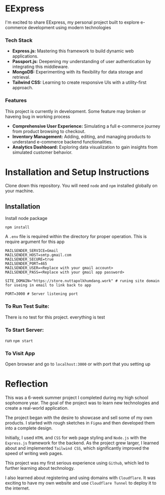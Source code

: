 # EExpress
I'm excited to share EExpress, my personal project built to explore e-commerce development using modern technologies

### Tech Stack

- **Express.js:** Mastering this framework to build dynamic web applications.
- **Passport.js:** Deepening my understanding of user authentication by integrating this middleware.
- **MongoDB:** Experimenting with its flexibility for data storage and retrieval.
- **Tailwind CSS:** Learning to create responsive UIs with a utility-first approach.

### Features

This project is currently in development. Some feature may broken or haveing bug in working process

- **Comprehensive User Experience:** Simulating a full e-commerce journey from product browsing to checkout.
- **Inventory Management:** Adding, editing, and managing products to understand e-commerce backend functionalities.
- **Analytics Dashboard:** Exploring data visualization to gain insights from simulated customer behavior.


# Installation and Setup Instructions

Clone down this repository. You will need `node` and `npm` installed globally on your machine.

## Installation

Install node package

    npm install

A `.env` file is required within the directory for proper operation. This is require argument for this app

    MAILSENDER_SERVICE=Gmail
    MAILSENDER_HOST=smtp.gmail.com
    MAILSENDER_SECURE=true
    MAILSENDER_PORT=465
    MAILSENDER_USER=<Replace with your gmail account>
    MAILSENDER_PASS=<Replace with your gmail app password>

    SITE_DOMAIN="https://store.nuttapolkhumdang.work" # runing site domain for useing in email to link back to app

    PORT=3000 # Server listening port

### To Run Test Suite:
There is no test for this project. everything is test

### To Start Server:
run `npm start`

### To Visit App
Open browser and go to `localhost:3000` or with port that you setting up

# Reflection

<!-- This is my 6-week summer project during my sophomore year in high school. The goal of this project is to learn new technologies and try my hand at a real-world project.

The project started with the desire to present and sell some of my own products. I started with a rough sketch in Figma and developed it into a full-fledged project later.

I started using `HTML` and `CSS` to style the website, but as the project grew in size, I studied and implemented `Tailwind CSS` into the project. This was another major change to the project and significantly sped up the process of writing the website.

In this project, I started learning how to use `Github` seriously and implemented it for the first time. This allowed me to learn another new technology.

And in this project, I learned about registering and using a domain with `Cloudflare` for the first time. It was quite exciting to have my own website and use `Cloudflare Tunnel` to bring it to the internet. -->

This was a 6-week summer project I completed during my high school sophomore year. The goal of the project was to learn new technologies and create a real-world application.

The project began with the desire to showcase and sell some of my own products. I started with rough sketches in `Figma` and then developed them into a complete design.

Initially, I used `HTML` and `CSS` for web page styling and `Node.js` with the `Express.js` framework for the backend. As the project grew larger, I learned about and implemented `Tailwind CSS`, which significantly improved the speed of writing web pages.

This project was my first serious experience using `Github`, which led to further learning about technology.

I also learned about registering and using domains with `Cloudflare`. It was exciting to have my own website and use `Cloudflare Tunnel` to deploy it to the internet.